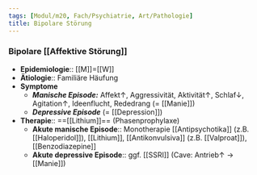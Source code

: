 ```yaml
---
tags: [Modul/m20, Fach/Psychiatrie, Art/Pathologie]
title: Bipolare Störung
---
```

### Bipolare [[Affektive Störung]]
- **Epidemiologie**:: [[M]]=[[W]] 
- **Ätiologie**:: Familiäre Häufung
- **Symptome**
	- ***Manische Episode:*** Affekt↑, Aggressivität, Aktivität↑, Schlaf↓, Agitation↑, Ideenflucht, Rededrang (= [[Manie]])
	- ***Depressive Episode*** (= [[Depression]])
- **Therapie**:: ==[[Lithium]]== (Phasenprophylaxe)
	- **Akute manische Episode**:: Monotherapie [[Antipsychotika]] (z.B. [[Haloperidol]]), [[Lithium]], [[Antikonvulsiva]] (z.B. [[Valproat]]), [[Benzodiazepine]]
	- **Akute depressive Episode**:: ggf. [[SSRI]] (Cave: Antrieb↑ → [[Manie]])